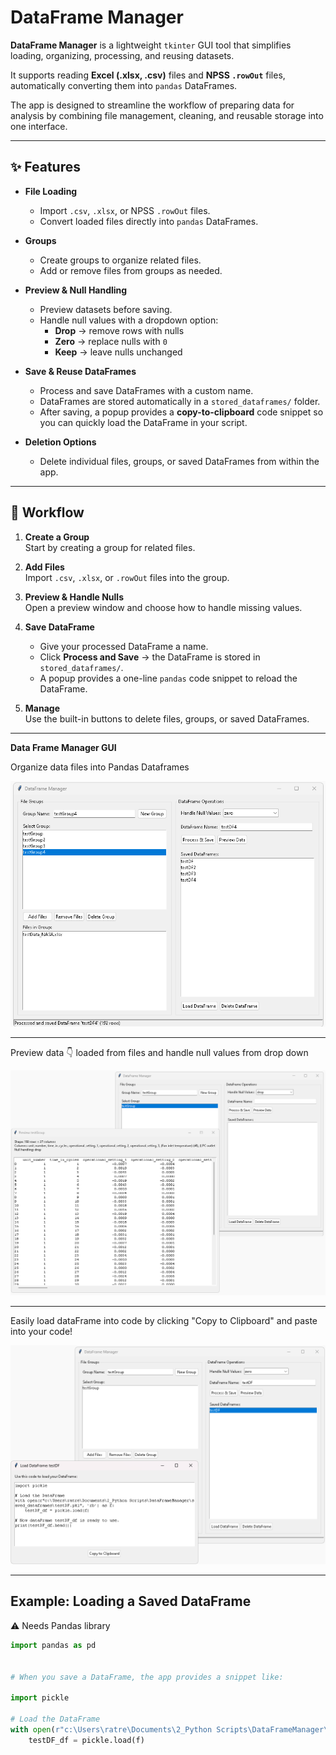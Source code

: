 # DataFrame Manager

**DataFrame Manager** is a lightweight `tkinter` GUI tool that simplifies loading, organizing, processing, and reusing datasets. 


It supports reading **Excel (.xlsx, .csv)** files and **NPSS `.rowOut`** files, automatically converting them into `pandas` DataFrames.  

The app is designed to streamline the workflow of preparing data for analysis by combining file management, cleaning, and reusable storage into one interface.

---

## ✨ Features

- **File Loading**
  - Import `.csv`, `.xlsx`, or NPSS `.rowOut` files.
  - Convert loaded files directly into `pandas` DataFrames.

- **Groups**
  - Create groups to organize related files.
  - Add or remove files from groups as needed.

- **Preview & Null Handling**
  - Preview datasets before saving.
  - Handle null values with a dropdown option:
    - **Drop** → remove rows with nulls  
    - **Zero** → replace nulls with `0`  
    - **Keep** → leave nulls unchanged  

- **Save & Reuse DataFrames**
  - Process and save DataFrames with a custom name.
  - DataFrames are stored automatically in a `stored_dataframes/` folder.
  - After saving, a popup provides a **copy-to-clipboard** code snippet so you can quickly load the DataFrame in your script.

- **Deletion Options**
  - Delete individual files, groups, or saved DataFrames from within the app.

---

## 🚀 Workflow

1. **Create a Group**  
   Start by creating a group for related files.  

2. **Add Files**  
   Import `.csv`, `.xlsx`, or `.rowOut` files into the group.  

3. **Preview & Handle Nulls**  
   Open a preview window and choose how to handle missing values.  

4. **Save DataFrame**  
   - Give your processed DataFrame a name.  
   - Click **Process and Save** → the DataFrame is stored in `stored_dataframes/`.  
   - A popup provides a one-line `pandas` code snippet to reload the DataFrame.  

5. **Manage**  
   Use the built-in buttons to delete files, groups, or saved DataFrames.  

---
**Data Frame Manager GUI**

Organize data files into Pandas Dataframes
<p align="left">
  <img src="images/dataframemanager2.png" alt="Main Window" width="600">
</p>

---
Preview data 👇 loaded from files and handle null values from drop down
<p align="left">
  <img src="images/preview.png" alt="Main Window" width="600">
</p>

---
Easily load dataFrame into code by clicking "Copy to Clipboard" and paste into your code! 
<p align="left">
  <img src="images/load.png" alt="Main Window" width="600">
</p>

---
## Example: Loading a Saved DataFrame
⚠️ Needs Pandas library


```python
import pandas as pd


# When you save a DataFrame, the app provides a snippet like:

import pickle

# Load the DataFrame
with open(r"c:\Users\ratre\Documents\2_Python Scripts\DataFrameManager\saved_dataframes\testDF.pkl", 'rb') as f:
    testDF_df = pickle.load(f)
